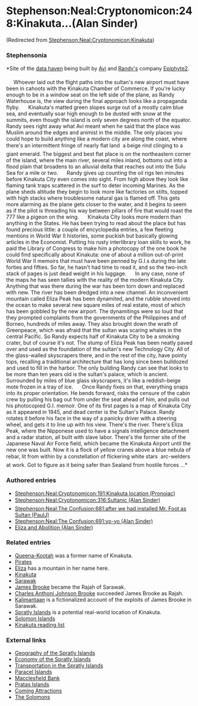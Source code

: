 
# Stephenson:Neal:Cryptonomicon:248:Kinakuta...(Alan Sinder)

(Redirected from [Stephenson:Neal:Cryptonomicon:Kinakuta](/stephenson-neal-cryptonomicon-kinakuta))


### Stephensonia


*Site of the [data haven](/data-havens) being built by [Avi](/stephenson-neal-cryptonomicon-avi-halaby) and [Randy's](/stephenson-neal-cryptonomicon-randy-waterhouse) company [Epiphyte2](/stephenson-neal-cryptonomicon-epiphyte).  
  

     Whoever laid out the flight paths into the sultan's new airport must have been in cahoots with the Kinakuta Chamber of Commerce. If you're lucky enough to be in a window seat on the left side of the plane, as Randy Waterhouse is, the view during the final approach looks like a propaganda flyby. 
     Kinakuta's matted green slopes surge out of a mostly calm blue sea, and eventually soar high enough to be dusted with snow at the summits, even though the island is only seven degrees north of the equator. Randy sees right away what Avi meant when he said that the place was Muslim around the edges and animist in the middle. The only places you could hope to build anything like a modern city are along the coast, where there's an intermittent fringe of nearly flat land  a beige rind clinging to a giant emerald. The biggest and best flat place is on the northeastern corner of the island, where the main river, several miles inland, bottoms out into a flood plain that broadens to an alluvial delta that reaches out into the Sulu Sea for a mile or two. 
     Randy gives up counting the oil rigs ten minutes before Kinakuta City even comes into sight. From high above they look like flaming tank traps scattered in the surf to deter incoming Marines. As the plane sheds altitude they begin to look more like factories on stilts, topped with high stacks where troublesome natural gas is flamed off. This gets more alarming as the plane gets closer to the water, and it begins to seem as if the pilot is threading his way between pillars of fire that would roast the 777 like a pigeon on the wing. 
     Kinakuta City looks more modern than anything in the States. He has been trying to read about the place but has found precious little: a couple of encyclopedia entries, a few fleeting mentions in World War II histories, some puckish but basically glowing articles in the Economist. Putting his rusty interlibrary loan skills to work, he paid the Library of Congress to make him a photocopy of the one book he could find specifically about Kinakuta: one of about a million out-of-print World War II memoirs that must have been penned by G.I.s during the late forties and fifties. So far, he hasn't had time to read it, and so the two-inch stack of pages is just dead weight in his luggage. 
     In any case, none of the maps he has seen tallies with the reality of the modern Kinakuta City. Anything that was there during the war has been torn down and replaced with new. The river has been dredged into a new channel. An inconvenient mountain called Eliza Peak has been dynamited, and the rubble shoved into the ocean to make several new square miles of real estate, most of which has been gobbled by the new airport. The dynamitings were so loud that they prompted complaints from the governments of the Philippines and of Borneo, hundreds of miles away. They also brought down the wrath of Greenpeace, which was afraid that the sultan was scaring whales in the central Pacific. So Randy expects half of Kinakuta City to be a smoking crater, but of course it's not. The stump of Eliza Peak has been neatly paved over and used as the foundation of the sultan's new Technology City. All of the glass-walled skyscrapers there, and in the rest of the city, have pointy tops, recalling a traditional architecture that has long since been bulldozed and used to fill in the harbor. The only building Randy can see that looks to be more than ten years old is the sultan's palace, which is ancient. Surrounded by miles of blue glass skyscrapers, it's like a reddish-beige mote frozen in a tray of ice. 
     Once Randy fixes on that, everything snaps into its proper orientation. He bends forward, risks the censure of the cabin crew by pulling his bag out from under the seat ahead of him, and pulls out his photocopied G.I. memoir. One of its first pages is a map of Kinakuta City as it appeared in 1945, and dead center is the Sultan's Palace. Randy rotates it before his face in the way of a panicky driver with a steering wheel, and gets it to line up with his view. There's the river. There's Eliza Peak, where the Nipponese used to have a signals intelligence detachment and a radar station, all built with slave labor. There's the former site of the Japanese Naval Air Force field, which became the Kinakuta Airport until the new one was built. Now it is a flock of yellow cranes above a blue nebula of rebar, lit from within by a constellation of flickering white stars  arc-welders at work.
Got to figure as it being safer than Sealand from hostile forces ...*

### Authored entries


* [Stephenson:Neal:Cryptonomicon:191:Kinakuta location (Pronoiac)](/stephenson-neal-cryptonomicon-191-kinakuta-location-pronoiac)
* [Stephenson:Neal:Cryptonomicon:316:Sultanic (Alan Sinder)](/stephenson-neal-cryptonomicon-316-sultanic--alan-sinder)
* [Stephenson:Neal:The Confusion:681:after we had installed Mr. Foot as Sultan (PaulJ)](/stephenson-neal-the-confusion-681-after-we-had-installed-mr-foot-as-sultan-paulj)
* [Stephenson:Neal:The Confusion:691:yo-yo (Alan Sinder)](/stephenson-neal-the-confusion-691-yo-yo-alan-sinder)
* [Eliza and Abolition (Alan Sinder)](/eliza-and-abolition-alan-sinder)


### Related entries


* [Queena-Kootah](/stephenson-neal-the-confusion-queena-kootah) was a former name of Kinakuta.
* [Pirates](/pirates)
* [Eliza](/eliza-de-la-zeur) has a mountain in her name here.
* [Kinakuta](/kinakuta)
* [Sarawak](/sarawak)
* [James Brooke](/james-brooke) became the Rajah of Sarawak.
* [Charles Anthoni Johnson Brooke](/charles-anthoni-johnson-brooke) succeeded James Brooke as Rajah.
* [Kalimantaan](/kalimantaan) is a fictionalized account of the exploits of James Brooke in Sarawak.
* [Spratly Islands](/spratly-islands) is a potential real-world location of Kinakuta.
* [Solomon Islands](/solomon-islands)
* [Kinakuta reading list](/kinakuta-reading-list)


### External links


* [Geography of the Spratly Islands](/http-en-wikipedia-org-wiki-geography-of-the-spratly-islands)
* [Economy of the Spratly Islands](/http-en-wikipedia-org-wiki-economy-of-the-spratly-islands)
* [Transportation in the Spratly Islands](/http-en-wikipedia-org-wiki-transportation-in-the-spratly-islands)
* [Paracel Islands](/http-en-wikipedia-org-wiki-paracel-islands)
* [Macclesfield Bank](/http-en-wikipedia-org-wiki-macclesfield-bank)
* [Pratas Islands](/http-en-wikipedia-org-wiki-pratas-islands)
* [Coming Attractions](/http-www-comebackalive-com-df-attractn-htm)
* [The Solomons](/http-en-wikipedia-org-wiki-solomon-islands)
